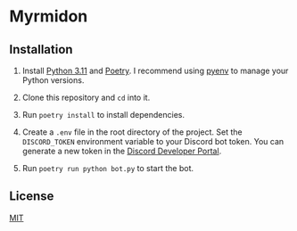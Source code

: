 # Myrmidon

## Installation

1. Install [Python 3.11] and [Poetry]. I recommend using [pyenv] to manage your Python
   versions.

3. Clone this repository and `cd` into it.

4. Run `poetry install` to install dependencies.

5. Create a `.env` file in the root directory of the project. Set the `DISCORD_TOKEN`
   environment variable to your Discord bot token. You can generate a new token in the
   [Discord Developer Portal].

7. Run `poetry run python bot.py` to start the bot.

[Python 3.11]: https://www.python.org/downloads
[Poetry]: https://python-poetry.org
[pyenv]: https://github.com/pyenv/pyenv
[Discord Developer Portal]: https://discord.com/developers/applications

## License

[MIT](license.txt)
